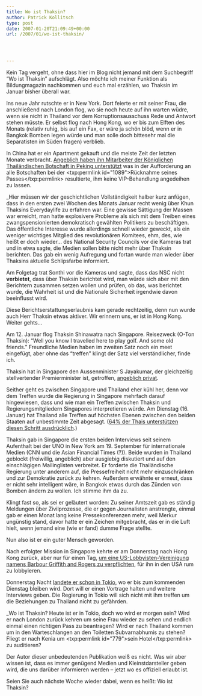 ```yaml
---
title: Wo ist Thaksin?
author: Patrick Kollitsch
type: post
date: 2007-01-20T21:09:49+00:00
url: /2007/01/wo-ist-thaksin/




---
```

 

Kein Tag vergeht, ohne dass hier im Blog nicht jemand mit dem Suchbegriff &#8220;Wo ist Thaksin&#8221; aufschl&auml;gt. Also m&ouml;chte ich meiner Funktion als Bildungmagazin nachkommen und euch mal erz&auml;hlen, wo Thaksin im Januar bisher &uuml;berall war.

Ins neue Jahr rutschte er in New York. Dort feierte er mit seiner Frau, die anschlie&szlig;end nach London flog, wo sie noch heute auf ihn warten w&uuml;dre, wenn sie nicht in Thailand vor dem Korruptionsausschuss Rede und Antwort stehen m&uuml;sste. Er selbst flog nach Hong Kong, wo er bis zum Elften des Monats (relativ ruhig, bis auf ein Fax, er w&auml;re ja sch&ouml;n bl&ouml;d, wenn er in Bangkok Bomben legen w&uuml;rde und man solle doch bittesehr mal die Separatisten im S&uuml;den fragen) verblieb.

In China hat er ein Apartment gekauft und die meiste Zeit der letzten Monate verbracht. [Angeblich haben ihn Mitarbeiter der K&ouml;niglichen Thail&auml;ndischen Botschaft in Peking unterst&uuml;tzt][1] was in der Aufforderung an alle Botschaften bei der <txp:permlink id="1089">R&uuml;cknahme seines Passes</txp:permlink> resultierte, ihm keine VIP-Behandlung angedeihen zu lassen. 

_Hier m&uuml;ssen wir der geschichtlichen Vollst&auml;ndigkeit halber kurz anf&uuml;gen, dass in den ersten zwei Wochen des Monats Januar recht wenig &uuml;ber Khun Thaksins Everydaylife zu erfahren war. Eine gewisse S&auml;ttigung der Massen war erreicht, man hatte explosivere Probleme als sich mit dem Treiben eines zwangspensionierten demokratisch gew&auml;hlten Politikers zu besch&auml;ftigen. Das &ouml;ffentliche Interesse wurde allerdings schnell wieder geweckt, als ein weniger wichtiges Mitglied des revolution&auml;ren Komitees, ehm, des, wie hei&szlig;t er doch wieder&#8230; des National Security Councils vor die Kameras trat und in etwa sagte, die Medien sollen bitte nicht mehr &uuml;ber Thaksin berichten. Das gab ein wenig Aufregung und fortan wurde man wieder &uuml;ber Thaksins aktuelle Schlipsfarbe informiert. </p> 

Am Folgetag trat Sonthi vor die Kameras und sagte, dass das NSC nicht **verbietet**, dass &uuml;ber Thaksin berichtet wird, man w&uuml;rde sich aber mit den Berichtern zusammen setzen wollen und pr&uuml;fen, ob das, was berichtet wurde, die Wahrheit ist und die Nationale Sicherheit irgendwie davon beeinflusst wird.

Diese Berichtserstattungserlaubnis kam gerade rechtzeitig, denn nun wurde auch Herr Thaksin etwas aktiver. Wir erinnern uns, er ist in Hong Kong. Weiter gehts&#8230;</em>

Am 12. Januar flog Thaksin Shinawatra nach Singapore. Reisezweck (O-Ton Thaksin): &#8220;Well you know I travelled here to play golf. And some old friends.&#8221; Freundliche Medien haben im zweiten Satz noch ein meet eingef&uuml;gt, aber ohne das &#8220;treffen&#8221; klingt der Satz viel verst&auml;ndlicher, finde ich.

Thaksin hat in Singapore den Aussenminister S Jayakumar, der gleichzeitig stellvertender Premierminister ist, getroffen, [angeblich privat][2]. 

Seither geht es zwischen Singapore und Thailand eher k&uuml;hl her, denn vor dem Treffen wurde die Regierung in Singapore mehrfach darauf hingewiesen, dass und wie man ein Treffen zwischen Thaksin und Regierungsmitgliedern Singapores interpretieren w&uuml;rde. Am Dienstag (16. Januar) hat Thailand alle Treffen auf h&ouml;chsten Ebenen zwischen den beiden Staaten auf unbestimmte Zeit abgesagt. ([64% der Thais unterst&uuml;tzen diesen Schritt ausdr&uuml;cklich][3].)

Thaksin gab in Singapore die ersten beiden Interviews seit seinem Aufenthalt bei der UNO in New York am 19. September f&uuml;r internationale Medien (CNN und die Asian Financial Times (?)). Beide wurden in Thailand geblockt (freiwillig, angeblich) aber ausgiebig diskutiert und auf den einschl&auml;gigen Mailinglisten verbreitet. Er forderte die Thail&auml;ndische Regierung unter anderem auf, die Pressefreiheit nicht mehr einzuschr&auml;nken und zur Demokratie zur&uuml;ck zu kehren. Au&szlig;erdem erw&auml;hnte er erneut, dass er nicht sehr intelligent w&auml;re, in Bangkok etwas durch das Z&uuml;nden von Bomben &auml;ndern zu wollen. Ich stimme ihm da zu.

Klingt fast so, als sei er gel&auml;utert worden: Zu seiner Amtszeit gab es st&auml;ndig Meldungen &uuml;ber Zivilprozesse, die er gegen Journalisten anstrengte, einmal gab er einen Monat lang keine Pressekonferenzen mehr, weil Merkur ung&uuml;nstig stand, davor hatte er ein Zeichen mitgebracht, das er in die Luft hielt, wenn jemand eine (wie er fand) dumme Frage stellte.

Nun also ist er ein guter Mensch geworden. 

Nach erfolgter Mission in Singapore kehrte er am Donnerstag nach Hong Kong zur&uuml;ck, aber nur f&uuml;r einen Tag, [um eine US-Lobbyisten-Vereinigung namens Barbour Griffith and Rogers zu verpflichten][4], f&uuml;r ihn in den USA rum zu lobbyieren.

Donnerstag Nacht [landete er schon in Tokio][5], wo er bis zum kommenden Dienstag bleiben wird. Dort will er einen Vortrage halten und weitere Interviews geben. Die Regierung in Tokio will sich nicht mit ihm treffen um die Beziehungen zu Thailand nicht zu gef&auml;hrden. 

_Wo ist Thaksin? Heute ist er in Tokio, doch wo wird er morgen sein? Wird er nach London zur&uuml;ck kehren um seine Frau wieder zu sehen und endlich einmal einen richtigen Pass zu beantragen? Wird er nach Thailand kommen um in den Warteschlangen an den Toiletten Subvarnabhumis zu stehen? Fliegt er nach Kenia um <txp:permlink id="779">sein Hotel</txp:permlink> zu auditieren? </p> 

Der Autor dieser unbedeutenden Publikation wei&szlig; es nicht. Was wir aber wissen ist, dass es immer gen&uuml;gend Medien und Kleinstdarsteller geben wird, die uns dar&uuml;ber informieren werden &#8211; jetzt wo es offiziell erlaubt ist.</em>

Seien Sie auch n&auml;chste Woche wieder dabei, wenn es hei&szlig;t: Wo ist Thaksin?

 [1]: http://www.nationmultimedia.com/2007/01/12/headlines/headlines_30023942.php
 [2]: http://www.nationmultimedia.com/2007/01/17/headlines/headlines_30024379.php
 [3]: http://www.nationmultimedia.com/breakingnews/read.php?newsid=30024492
 [4]: http://www.nationmultimedia.com/2007/01/19/headlines/headlines_30024553.php
 [5]: http://www.nationmultimedia.com/2007/01/19/headlines/headlines_30024498.php